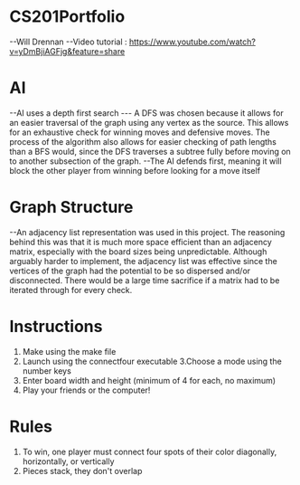 # CS201Portfolio
--Will Drennan
--Video tutorial : https://www.youtube.com/watch?v=yDmBjiAGFjg&feature=share

# AI
--AI uses a depth first search
--- A DFS was chosen because it allows for an easier traversal of the graph using 
    any vertex as the source. This allows for an exhaustive check for winning moves and 
    defensive moves. The process of the algorithm also allows for easier checking of path lengths
    than a BFS would, since the DFS traverses a subtree fully before moving on to another subsection
    of the graph.
--The AI defends first, meaning it will block the other player from winning before looking for a move
  itself

# Graph Structure
--An adjacency list representation was used in this project. The reasoning behind this was that
  it is much more space efficient than an adjacency matrix, especially with the board sizes being 
  unpredictable. Although arguably harder to implement, the adjacency list was effective since the 
  vertices of the graph had the potential to be so dispersed and/or disconnected. There would be a large 
  time sacrifice if a matrix had to be iterated through for every check.
    
# Instructions
1. Make using the make file
2. Launch using the connectfour executable
3.Choose a mode using the number keys
4. Enter board width and height (minimum of 4 for each, no maximum)
5. Play your friends or the computer!

# Rules
1. To win, one player must connect four spots of their color diagonally, horizontally, or vertically
2. Pieces stack, they don't overlap
